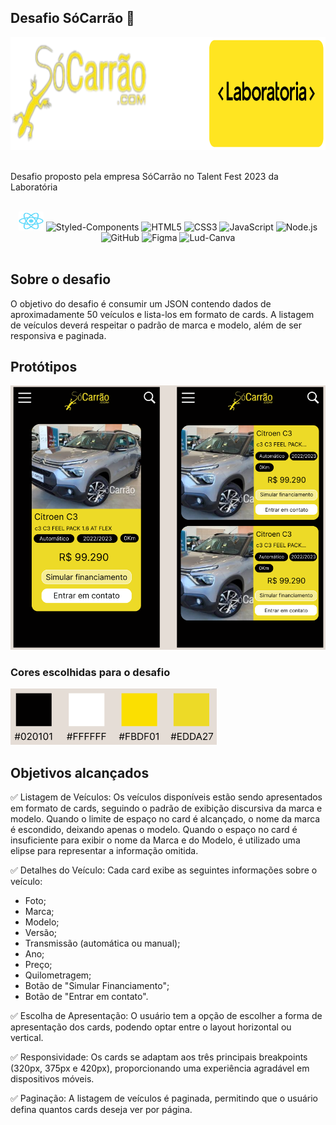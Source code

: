 ## Desafio SóCarrão 🚗

<div align="center">
  <img src="./public/imagens/socarrao_lab.png" height="180" width="800">
</div>

<br> 

Desafio proposto pela empresa SóCarrão no Talent Fest 2023 da Laboratória 

<br>

<div align="center">
  <img alt="Lud-React" height="30" width="40" src="https://raw.githubusercontent.com/devicons/devicon/master/icons/react/react-original.svg">
  <img alt="Styled-Components" height="30" width="30" src="https://www.styled-components.com/atom.png">
  <img src="https://cdn.jsdelivr.net/gh/devicons/devicon/icons/html5/html5-original.svg" alt="HTML5" style="height: 30px;"/>
  <img src="https://cdn.jsdelivr.net/gh/devicons/devicon/icons/css3/css3-original.svg" alt="CSS3" style="height: 30px;"/>
  <img src="https://cdn.jsdelivr.net/gh/devicons/devicon/icons/javascript/javascript-original.svg" alt="JavaScript" style="height: 30px;"/>
  <img src="https://cdn.jsdelivr.net/gh/devicons/devicon/icons/nodejs/nodejs-plain.svg" alt="Node.js" style="height: 30px;"/>
  <img src="https://cdn.jsdelivr.net/gh/devicons/devicon/icons/github/github-original.svg" alt="GitHub" style="height: 30px;"/> 
  <img src="https://cdn.jsdelivr.net/gh/devicons/devicon/icons/figma/figma-original.svg" alt="Figma" style="height: 30px;"/>
  <img  alt="Lud-Canva" height="30" width="40" src="https://cdn.jsdelivr.net/gh/devicons/devicon/icons/canva/canva-original.svg"/>
</div>

<br>

## Sobre o desafio

O objetivo do desafio é consumir um JSON contendo dados de aproximadamente 50 veículos e lista-los em formato de cards. A listagem de veículos deverá respeitar o padrão de marca e modelo, além de ser responsiva e paginada. 

## Protótipos

<img src="./public/imagens/prototipo.png">

### Cores escolhidas para o desafio

<img src="./public/imagens/cores.png">

## Objetivos alcançados

✅ Listagem de Veículos: Os veículos disponíveis estão sendo apresentados em formato de cards, seguindo o padrão de exibição discursiva da marca e modelo. Quando o limite de espaço no card é alcançado, o nome da marca é escondido, deixando apenas o modelo. Quando o espaço no card é insuficiente para exibir o nome da Marca e do Modelo, é utilizado uma elipse para representar a informação omitida.

✅ Detalhes do Veículo: Cada card exibe as seguintes informações sobre o veículo:
* Foto;
* Marca;
* Modelo;
* Versão;
* Transmissão (automática ou manual);
* Ano;
* Preço;
* Quilometragem;
* Botão de "Simular Financiamento";
* Botão de "Entrar em contato".

✅ Escolha de Apresentação: O usuário tem a opção de escolher a forma de apresentação dos cards, podendo optar entre o layout horizontal ou vertical.

✅ Responsividade: Os cards se adaptam aos três principais breakpoints (320px, 375px e 420px), proporcionando uma experiência agradável em dispositivos móveis.

✅ Paginação: A listagem de veículos é paginada, permitindo que o usuário defina quantos cards deseja ver por página.